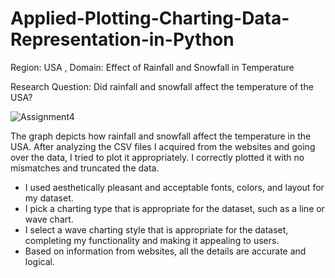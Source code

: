 # Applied-Plotting-Charting-Data-Representation-in-Python

Region: USA , Domain: Effect of Rainfall and Snowfall in Temperature

Research Question: Did rainfall and snowfall affect the temperature of the USA?

![Assignment4](https://user-images.githubusercontent.com/72176296/193398425-02e2a5b9-8ef2-4b68-bd95-9168b47b8294.png)

The graph depicts how rainfall and snowfall affect the temperature in the USA. After analyzing the CSV files I acquired from the websites and going over the data, I tried to plot it appropriately. I correctly plotted it with no mismatches and truncated the data.

- I used aesthetically pleasant and acceptable fonts, colors, and layout for my dataset.
- I pick a charting type that is appropriate for the dataset, such as a line or wave chart.
- I select a wave charting style that is appropriate for the dataset, completing my functionality and making it appealing to users.
- Based on information from websites, all the details are accurate and logical.
